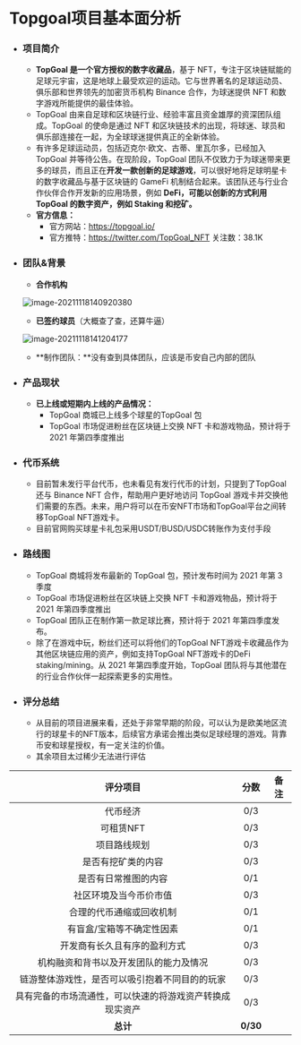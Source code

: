 # Topgoal项目基本面分析

- ### 项目简介

  - **TopGoal 是一个官方授权的数字收藏品**，基于 NFT，专注于区块链赋能的足球元宇宙，这是地球上最受欢迎的运动。它与世界著名的足球运动员、俱乐部和世界领先的加密货币机构 Binance 合作，为球迷提供 NFT 和数字游戏所能提供的最佳体验。
  - TopGoal 由来自足球和区块链行业、经验丰富且资金雄厚的资深团队组成。TopGoal 的使命是通过 NFT 和区块链技术的出现，将球迷、球员和俱乐部连接在一起，为全球球迷提供真正的全新体验。
  - 有许多足球运动员，包括迈克尔·欧文、古蒂、里瓦尔多，已经加入 TopGoal 并等待公告。在现阶段，TopGoal 团队不仅致力于为球迷带来更多的球员，而且正在**开发一款创新的足球游戏**，可以很好地将足球明星卡的数字收藏品与基于区块链的 GameFi 机制结合起来。该团队还与行业合作伙伴合作开发新的应用场景，例如 **DeFi，可能以创新的方式利用 TopGoal 的数字资产，例如 Staking 和挖矿。**
  - **官方信息：**
    - 官方网站：https://topgoal.io/
    - 官方推特：https://twitter.com/TopGoal_NFT 关注数：38.1K



- ### 团队&背景

  - **合作机构**

  ![image-20211118140920380](https://i.loli.net/2021/11/18/vehYx5L9zckZwT2.png)

  - **已签约球员**（大概查了查，还算牛逼）

  ![image-20211118141204177](https://i.loli.net/2021/11/18/fnW8yMoUJlZLw5P.png)

  - **制作团队：**没有查到具体团队，应该是币安自己内部的团队



- ### 产品现状

  - **已上线或短期内上线的产品情况：**
    - TopGoal 商城已上线多个球星的TopGoal 包
    - TopGoal 市场促进粉丝在区块链上交换 NFT 卡和游戏物品，预计将于 2021 年第四季度推出

  

- ### 代币系统

  - 目前暂未发行平台代币，也未看见有发行代币的计划，只提到了TopGoal 还与 Binance NFT 合作，帮助用户更好地访问 TopGoal 游戏卡并交换他们需要的东西。未来，用户将可以在币安NFT市场和TopGoal平台之间转移TopGoal NFT游戏卡。
  - 目前官网购买球星卡礼包采用USDT/BUSD/USDC转账作为支付手段

  

- ### 路线图

  - TopGoal 商城将发布最新的 TopGoal 包，预计发布时间为 2021 年第 3 季度
  - TopGoal 市场促进粉丝在区块链上交换 NFT 卡和游戏物品，预计将于 2021 年第四季度推出
  - TopGoal 团队正在制作第一款足球比赛，预计将于 2021 年第四季度发布。
  - 除了在游戏中玩，粉丝们还可以将他们的TopGoal NFT游戏卡收藏品作为其他区块链应用的资产，例如支持TopGoal NFT游戏卡的DeFi staking/mining。从 2021 年第四季度开始，TopGoal 团队将与其他潜在的行业合作伙伴一起探索更多的实用性。



- ### 评分总结

  - 从目前的项目进展来看，还处于非常早期的阶段，可以认为是欧美地区流行的球星卡的NFT版本，后续官方承诺会推出类似足球经理的游戏。背靠币安和球星授权，有一定关注的价值。
  - 其余项目太过稀少无法进行评估

|                         评分项目                         |   分数   | 备注 |
| :------------------------------------------------------: | :------: | :--: |
|                         代币经济                         |   0/3    |      |
|                        可租赁NFT                         |   0/3    |      |
|                       项目路线规划                       |   0/3    |      |
|                    是否有挖矿类的内容                    |   0/3    |      |
|                   是否有日常推图的内容                   |   0/1    |      |
|                  社区环境及当今币价市值                  |   0/3    |      |
|                 合理的代币通缩或回收机制                 |   0/1    |      |
|                有盲盒/宝箱等不确定性因素                 |   0/1    |      |
|               开发商有长久且有序的盈利方式               |   0/3    |      |
|          机构融资和背书以及开发团队的能力及情况          |   0/3    |      |
|      链游整体游戏性，是否可以吸引抱着不同目的的玩家      |   0/3    |      |
| 具有完备的市场流通性，可以快速的将游戏资产转换成现实资产 |   0/3    |      |
|                         **总计**                         | **0/30** |      |